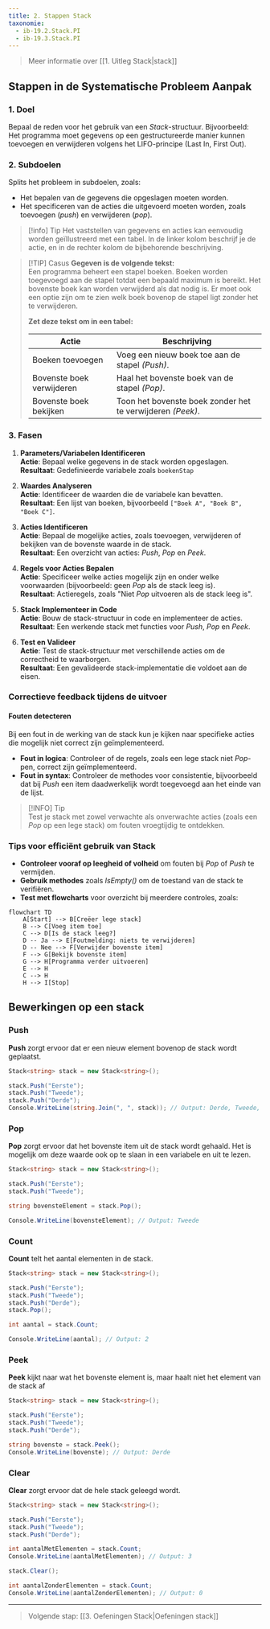 ```yaml
---
title: 2. Stappen Stack
taxonomie:
  - ib-19.2.Stack.PI
  - ib-19.3.Stack.PI
---
```


> Meer informatie over [[1. Uitleg Stack|stack]]

## Stappen in de Systematische Probleem Aanpak

### 1. Doel
Bepaal de reden voor het gebruik van een _Stack_-structuur. Bijvoorbeeld: Het programma moet gegevens op een gestructureerde manier kunnen toevoegen en verwijderen volgens het LIFO-principe (Last In, First Out).

### 2. Subdoelen
Splits het probleem in subdoelen, zoals:

- Het bepalen van de gegevens die opgeslagen moeten worden.
- Het specificeren van de acties die uitgevoerd moeten worden, zoals toevoegen (_push_) en verwijderen (_pop_).

> [!info] Tip
> Het vaststellen van gegevens en acties kan eenvoudig worden geïllustreerd met een tabel. In de linker kolom beschrijf je de actie, en in de rechter kolom de bijbehorende beschrijving.

> [!TIP] Casus
> **Gegeven is de volgende tekst:**  
Een programma beheert een stapel boeken. Boeken worden toegevoegd aan de stapel totdat een bepaald maximum is bereikt. Het bovenste boek kan worden verwijderd als dat nodig is. Er moet ook een optie zijn om te zien welk boek bovenop de stapel ligt zonder het te verwijderen.
>
> **Zet deze tekst om in een tabel:**
> 
> | Actie                                    | Beschrijving                   |
> | ------------------------------------------- | ----------------------- |
> | Boeken toevoegen                          |  Voeg een nieuw boek toe aan de stapel *(Push)*. |
> | Bovenste boek verwijderen   | Haal het bovenste boek van de stapel *(Pop)*.        |
> | Bovenste boek bekijken | Toon het bovenste boek zonder het te verwijderen *(Peek)*.       |

### 3. Fasen
1. **Parameters/Variabelen Identificeren**  
	**Actie**: Bepaal welke gegevens in de stack worden opgeslagen.  
	**Resultaat**: Gedefinieerde variabele zoals `boekenStap`

2. **Waardes Analyseren**  
	**Actie**: Identificeer de waarden die de variabele kan bevatten.  
	**Resultaat**: Een lijst van boeken, bijvoorbeeld `["Boek A", "Boek B", "Boek C"]`.

3.  **Acties Identificeren**  
	**Actie**: Bepaal de mogelijke acties, zoals toevoegen, verwijderen of bekijken van de bovenste waarde in de stack.  
	**Resultaat**: Een overzicht van acties: _Push_, _Pop_ en _Peek_.

4. **Regels voor Acties Bepalen**  
	**Actie**: Specificeer welke acties mogelijk zijn en onder welke voorwaarden (bijvoorbeeld: geen _Pop_ als de stack leeg is).  
	**Resultaat**: Actieregels, zoals "Niet _Pop_ uitvoeren als de stack leeg is".

5. **Stack Implementeer in Code**  
	**Actie**: Bouw de stack-structuur in code en implementeer de acties.  
	**Resultaat**: Een werkende stack met functies voor _Push_, _Pop_ en _Peek_.

6. **Test en Valideer**  
	**Actie**: Test de stack-structuur met verschillende acties om de correctheid te waarborgen.  
	**Resultaat**: Een gevalideerde stack-implementatie die voldoet aan de eisen.
	
### Correctieve feedback tijdens de uitvoer
#### Fouten detecteren
Bij een fout in de werking van de stack kun je kijken naar specifieke acties die mogelijk niet correct zijn geïmplementeerd.
- **Fout in logica**: Controleer of de regels, zoals een lege stack niet _Pop_-pen, correct zijn geïmplementeerd.
- **Fout in syntax**: Controleer de methodes voor consistentie, bijvoorbeeld dat bij _Push_ een item daadwerkelijk wordt toegevoegd aan het einde van de lijst.

> [!INFO] Tip  
Test je stack met zowel verwachte als onverwachte acties (zoals een _Pop_ op een lege stack) om fouten vroegtijdig te ontdekken.

### Tips voor efficiënt gebruik van Stack
- **Controleer vooraf op leegheid of volheid** om fouten bij _Pop_ of _Push_ te vermijden.
- **Gebruik methodes** zoals _IsEmpty()_ om de toestand van de stack te verifiëren.
- **Test met flowcharts** voor overzicht bij meerdere controles, zoals:

```mermaid
flowchart TD
    A[Start] --> B[Creëer lege stack]
    B --> C[Voeg item toe]
    C --> D[Is de stack leeg?]
    D -- Ja --> E[Foutmelding: niets te verwijderen]
    D -- Nee --> F[Verwijder bovenste item]
    F --> G[Bekijk bovenste item]
    G --> H[Programma verder uitvoeren]
    E --> H
    C --> H
    H --> I[Stop]
```

## Bewerkingen op een stack

### Push 
**Push** zorgt ervoor dat er een nieuw element bovenop de stack wordt geplaatst.
```csharp
Stack<string> stack = new Stack<string>();

stack.Push("Eerste");
stack.Push("Tweede");
stack.Push("Derde");
Console.WriteLine(string.Join(", ", stack)); // Output: Derde, Tweede, Eerste
```

### Pop
**Pop** zorgt ervoor dat het bovenste item uit de stack wordt gehaald. Het is mogelijk om deze waarde ook op te slaan in een variabele en uit te lezen.
```csharp
Stack<string> stack = new Stack<string>();

stack.Push("Eerste");
stack.Push("Tweede");

string bovensteElement = stack.Pop();

Console.WriteLine(bovensteElement); // Output: Tweede
```

### Count
**Count** telt het aantal elementen in de stack.
```csharp
Stack<string> stack = new Stack<string>();

stack.Push("Eerste");
stack.Push("Tweede");
stack.Push("Derde");
stack.Pop();

int aantal = stack.Count;

Console.WriteLine(aantal); // Output: 2
```

### Peek 
**Peek** kijkt naar wat het bovenste element is, maar haalt niet het element van de stack af
```csharp
Stack<string> stack = new Stack<string>();

stack.Push("Eerste");
stack.Push("Tweede");
stack.Push("Derde");

string bovenste = stack.Peek();
Console.WriteLine(bovenste); // Output: Derde
```

### Clear
**Clear** zorgt ervoor dat de hele stack geleegd wordt.
```csharp
Stack<string> stack = new Stack<string>();

stack.Push("Eerste");
stack.Push("Tweede");
stack.Push("Derde");

int aantalMetElementen = stack.Count;
Console.WriteLine(aantalMetElementen); // Output: 3

stack.Clear();

int aantalZonderElementen = stack.Count;
Console.WriteLine(aantalZonderElementen); // Output: 0
```

---

> Volgende stap: [[3. Oefeningen Stack|Oefeningen stack]]